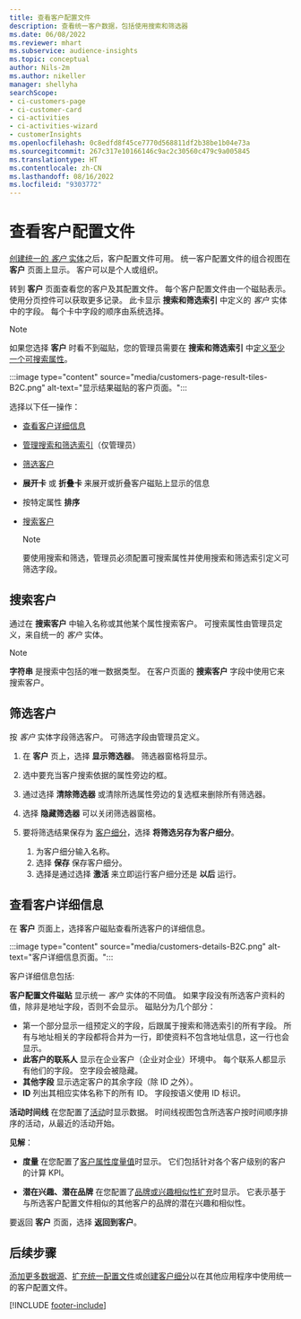 ```yaml
---
title: 查看客户配置文件
description: 查看统一客户数据，包括使用搜索和筛选器
ms.date: 06/08/2022
ms.reviewer: mhart
ms.subservice: audience-insights
ms.topic: conceptual
author: Nils-2m
ms.author: nikeller
manager: shellyha
searchScope:
- ci-customers-page
- ci-customer-card
- ci-activities
- ci-activities-wizard
- customerInsights
ms.openlocfilehash: 0c8edfd8f45ce7770d568811df2b38be1b04e73a
ms.sourcegitcommit: 267c317e10166146c9ac2c30560c479c9a005845
ms.translationtype: HT
ms.contentlocale: zh-CN
ms.lasthandoff: 08/16/2022
ms.locfileid: "9303772"
---
```

# <a name="view-customer-profiles"></a>查看客户配置文件

[创建统一的 *客户* 实体](data-unification.md)之后，客户配置文件可用。 统一客户配置文件的组合视图在 **客户** 页面上显示。 客户可以是个人或组织。

转到 **客户** 页面查看您的客户及其配置文件。 每个客户配置文件由一个磁贴表示。 使用分页控件可以获取更多记录。 此卡显示 **搜索和筛选索引** 中定义的 *客户* 实体中的字段。 每个卡中字段的顺序由系统选择。

> [!NOTE]
> 如果您选择 **客户** 时看不到磁贴，您的管理员需要在 **搜索和筛选索引** 中[定义至少一个可搜索属性](search-filter-index.md)。

:::image type="content" source="media/customers-page-result-tiles-B2C.png" alt-text="显示结果磁贴的客户页面。":::

选择以下任一操作：
- [查看客户详细信息](#view-customer-details)
- [管理搜索和筛选索引](search-filter-index.md)（仅管理员）
- [筛选客户](#filter-customers)
- **展开卡** 或 **折叠卡** 来展开或折叠客户磁贴上显示的信息
- 按特定属性 **排序**
- [搜索客户](#search-for-customers)

  > [!NOTE]
  > 要使用搜索和筛选，管理员必须配置可搜索属性并使用搜索和筛选索引定义可筛选字段。

## <a name="search-for-customers"></a>搜索客户

通过在 **搜索客户** 中输入名称或其他某个属性搜索客户。 可搜索属性由管理员定义，来自统一的 *客户* 实体。

> [!NOTE]
> **字符串** 是搜索中包括的唯一数据类型。 在客户页面的 **搜索客户** 字段中使用它来搜索客户。

## <a name="filter-customers"></a>筛选客户

按 *客户* 实体字段筛选客户。 可筛选字段由管理员定义。

1. 在 **客户** 页上，选择 **显示筛选器**。 筛选器窗格将显示。

1. 选中要充当客户搜索依据的属性旁边的框。

1. 通过选择 **清除筛选器** 或清除所选属性旁边的复选框来删除所有筛选器。

1. 选择 **隐藏筛选器** 可以关闭筛选器窗格。

1. 要将筛选结果保存为 [客户细分](segments.md)，选择 **将筛选另存为客户细分**。
   1. 为客户细分输入名称。
   1. 选择 **保存** 保存客户细分。
   1. 选择是通过选择 **激活** 来立即运行客户细分还是 **以后** 运行。

## <a name="view-customer-details"></a>查看客户详细信息

在 **客户** 页面上，选择客户磁贴查看所选客户的详细信息。

:::image type="content" source="media/customers-details-B2C.png" alt-text="客户详细信息页面。":::

客户详细信息包括:

**客户配置文件磁贴** 显示统一 *客户* 实体的不同值。 如果字段没有所选客户资料的值，除非是地址字段，否则不会显示。 磁贴分为几个部分：

- 第一个部分显示一组预定义的字段，后跟属于搜索和筛选索引的所有字段。 所有与地址相关的字段都将合并为一行，即使资料不包含地址信息，这一行也会显示。
- **此客户的联系人** 显示在企业客户（企业对企业）环境中。 每个联系人都显示有他们的字段。 空字段会被隐藏。
- **其他字段** 显示选定客户的其余字段（除 ID 之外）。
- **ID** 列出其相应实体名称下的所有 ID。 字段按语义使用 ID 标识。

**活动时间线** 在您配置了[活动](activities.md)时显示数据。 时间线视图包含所选客户按时间顺序排序的活动，从最近的活动开始。

**见解**：

- **度量** 在您配置了[客户属性度量值](measures.md)时显示。 它们包括针对各个客户级别的客户的计算 KPI。

- **潜在兴趣、潜在品牌** 在您配置了[品牌或兴趣相似性扩充](enrichment-microsoft.md)时显示。 它表示基于与所选客户配置文件相似的其他客户的品牌的潜在兴趣和相似性。

要返回 **客户** 页面，选择 **返回到客户**。

## <a name="next-steps"></a>后续步骤

[添加更多数据源](data-sources.md)、[扩充统一配置文件](enrichment-hub.md)或[创建客户细分](segments.md)以在其他应用程序中使用统一的客户配置文件。

[!INCLUDE [footer-include](includes/footer-banner.md)]
